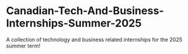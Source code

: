# Canadian-Tech-And-Business-Internships-Summer-2025
A collection of technology and business related internships for the 2025 summer term!
